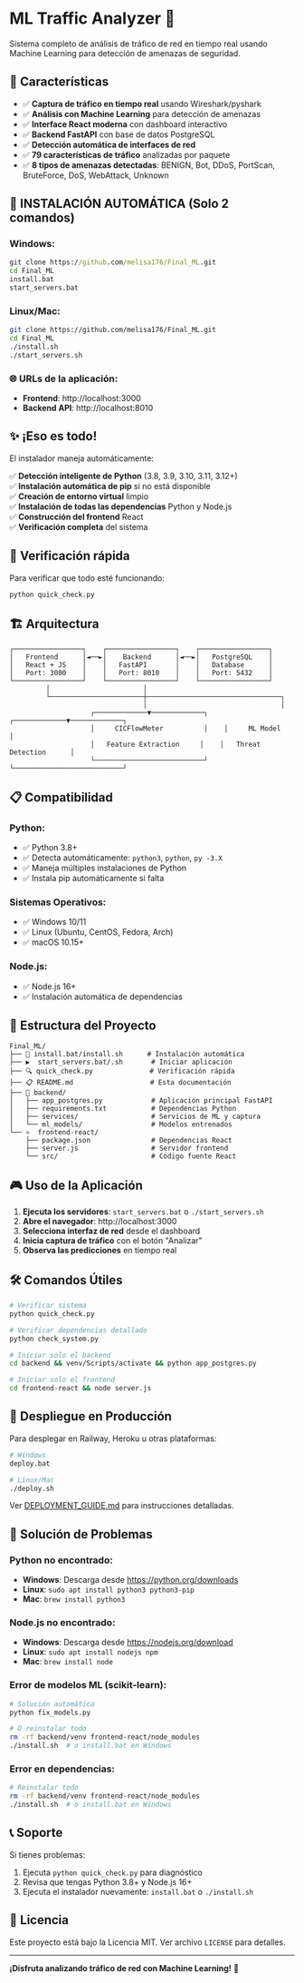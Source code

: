 # ML Traffic Analyzer 🚀

Sistema completo de análisis de tráfico de red en tiempo real usando Machine Learning para detección de amenazas de seguridad.

## 🎯 Características

- ✅ **Captura de tráfico en tiempo real** usando Wireshark/pyshark
- ✅ **Análisis con Machine Learning** para detección de amenazas
- ✅ **Interface React moderna** con dashboard interactivo
- ✅ **Backend FastAPI** con base de datos PostgreSQL
- ✅ **Detección automática de interfaces de red**
- ✅ **79 características de tráfico** analizadas por paquete
- ✅ **8 tipos de amenazas detectadas**: BENIGN, Bot, DDoS, PortScan, BruteForce, DoS, WebAttack, Unknown

## 🚀 INSTALACIÓN AUTOMÁTICA (Solo 2 comandos)

### Windows:
```cmd
git clone https://github.com/melisa176/Final_ML.git
cd Final_ML
install.bat
start_servers.bat
```

### Linux/Mac:
```bash
git clone https://github.com/melisa176/Final_ML.git
cd Final_ML
./install.sh
./start_servers.sh
```

### 🌐 URLs de la aplicación:
- **Frontend**: http://localhost:3000
- **Backend API**: http://localhost:8010

## ✨ ¡Eso es todo!

El instalador maneja automáticamente:

✅ **Detección inteligente de Python** (3.8, 3.9, 3.10, 3.11, 3.12+)  
✅ **Instalación automática de pip** si no está disponible  
✅ **Creación de entorno virtual** limpio  
✅ **Instalación de todas las dependencias** Python y Node.js  
✅ **Construcción del frontend** React  
✅ **Verificación completa** del sistema  

## 🔧 Verificación rápida

Para verificar que todo esté funcionando:
```bash
python quick_check.py
```

## 🏗️ Arquitectura

```
┌─────────────────┐    ┌─────────────────┐    ┌─────────────────┐
│   Frontend      │◄──►│    Backend      │◄──►│   PostgreSQL    │
│   React + JS    │    │   FastAPI       │    │   Database      │
│   Port: 3000    │    │   Port: 8010    │    │   Port: 5432    │
└─────────────────┘    └─────────────────┘    └─────────────────┘
         │                       │
         └───────────────────────┼─────────────────────────────────┐
                                 │                                 │
                    ┌─────────────▼─────────────┐    ┌─────────────▼─────────────┐
                    │     CICFlowMeter          │    │     ML Model            │
                    │   Feature Extraction     │    │   Threat Detection      │
                    └───────────────────────────┘    └───────────────────────────┘
```

## 📋 Compatibilidad

### Python:
- ✅ Python 3.8+
- ✅ Detecta automáticamente: `python3`, `python`, `py -3.X`
- ✅ Maneja múltiples instalaciones de Python
- ✅ Instala pip automáticamente si falta

### Sistemas Operativos:
- ✅ Windows 10/11
- ✅ Linux (Ubuntu, CentOS, Fedora, Arch)
- ✅ macOS 10.15+

### Node.js:
- ✅ Node.js 16+
- ✅ Instalación automática de dependencias

## 📁 Estructura del Proyecto

```
Final_ML/
├── 🚀 install.bat/install.sh      # Instalación automática
├── ▶️  start_servers.bat/.sh       # Iniciar aplicación
├── 🔍 quick_check.py              # Verificación rápida
├── 📋 README.md                   # Esta documentación
├── 🐍 backend/
│   ├── app_postgres.py            # Aplicación principal FastAPI
│   ├── requirements.txt           # Dependencias Python
│   ├── services/                  # Servicios de ML y captura
│   └── ml_models/                 # Modelos entrenados
└── ⚛️  frontend-react/
    ├── package.json               # Dependencias React
    ├── server.js                  # Servidor frontend
    └── src/                       # Código fuente React
```

## 🎮 Uso de la Aplicación

1. **Ejecuta los servidores**: `start_servers.bat` o `./start_servers.sh`
2. **Abre el navegador**: http://localhost:3000
3. **Selecciona interfaz de red** desde el dashboard
4. **Inicia captura de tráfico** con el botón "Analizar"
5. **Observa las predicciones** en tiempo real

## 🛠️ Comandos Útiles

```bash
# Verificar sistema
python quick_check.py

# Verificar dependencias detallado
python check_system.py

# Iniciar solo el backend
cd backend && venv/Scripts/activate && python app_postgres.py

# Iniciar solo el frontend  
cd frontend-react && node server.js
```

## 🚀 Despliegue en Producción

Para desplegar en Railway, Heroku u otras plataformas:

```bash
# Windows
deploy.bat

# Linux/Mac
./deploy.sh
```

Ver [DEPLOYMENT_GUIDE.md](DEPLOYMENT_GUIDE.md) para instrucciones detalladas.

## 🐛 Solución de Problemas

### Python no encontrado:
- **Windows**: Descarga desde https://python.org/downloads
- **Linux**: `sudo apt install python3 python3-pip`
- **Mac**: `brew install python3`

### Node.js no encontrado:
- **Windows**: Descarga desde https://nodejs.org/download
- **Linux**: `sudo apt install nodejs npm`
- **Mac**: `brew install node`

### Error de modelos ML (scikit-learn):
```bash
# Solución automática
python fix_models.py

# O reinstalar todo
rm -rf backend/venv frontend-react/node_modules
./install.sh  # o install.bat en Windows
```

### Error en dependencias:
```bash
# Reinstalar todo
rm -rf backend/venv frontend-react/node_modules
./install.sh  # o install.bat en Windows
```

## 📞 Soporte

Si tienes problemas:
1. Ejecuta `python quick_check.py` para diagnóstico
2. Revisa que tengas Python 3.8+ y Node.js 16+
3. Ejecuta el instalador nuevamente: `install.bat` o `./install.sh`

## 📄 Licencia

Este proyecto está bajo la Licencia MIT. Ver archivo `LICENSE` para detalles.

---

**¡Disfruta analizando tráfico de red con Machine Learning!** 🎉
